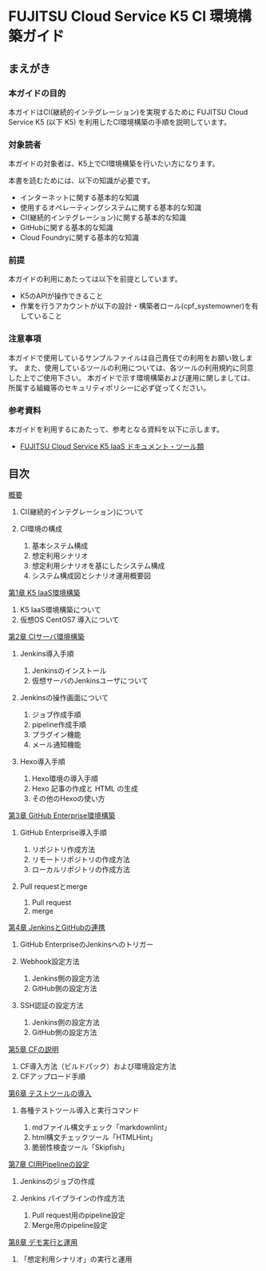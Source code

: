 # FUJITSU Cloud Service K5 CI 環境構築ガイド

## まえがき

### 本ガイドの目的

本ガイドはCI(継続的インテグレーション)を実現するために FUJITSU Cloud Service K5 (以下 K5) を利用したCI環境構築の手順を説明しています。

### 対象読者

本ガイドの対象者は、K5上でCI環境構築を行いたい方になります。

本書を読むためには、以下の知識が必要です。

- インターネットに関する基本的な知識
- 使用するオペレーティングシステムに関する基本的な知識
- CI(継続的インテグレーション)に関する基本的な知識
- GitHubに関する基本的な知識
- Cloud Foundryに関する基本的な知識

### 前提

本ガイドの利用にあたっては以下を前提としています。

- K5のAPIが操作できること
- 作業を行うアカウントが以下の設計・構築者ロール(cpf\_systemowner)を有していること

### 注意事項

本ガイドで使用しているサンプルファイルは自己責任での利用をお願い致します。
また、使用しているツールの利用については、各ツールの利用規約に同意した上でご使用下さい。
本ガイドで示す環境構築および運用に関しましては、所属する組織等のセキュリティポリシーに必ず従ってください。

### 参考資料

本ガイドを利用するにあたって、参考となる資料を以下に示します。

- [FUJITSU Cloud Service K5 IaaS ドキュメント・ツール類](https://k5-doc.jp-east-1.paas.cloud.global.fujitsu.com/doc/jp/iaas/document/list/doclist_iaas.html)

## 目次

[概要](overview.md)

1. CI(継続的インテグレーション)について
1. CI環境の構成

   1. 基本システム構成
   1. 想定利用シナリオ
   1. 想定利用シナリオを基にしたシステム構成
   1. システム構成図とシナリオ運用概要図

[第1章 K5 IaaS環境構築](iaas.md)

1. K5 IaaS環境構築について
1. 仮想OS CentOS7 導入について

[第2章 CIサーバ環境構築](ci-server.md)

1. Jenkins導入手順

   1. Jenkinsのインストール
   1. 仮想サーバのJenkinsユーザについて

1. Jenkinsの操作画面について

   1. ジョブ作成手順
   1. pipeline作成手順
   1. プラグイン機能
   1. メール通知機能

1. Hexo導入手順

   1. Hexo環境の導入手順
   1. Hexo 記事の作成と HTML の生成
   1. その他のHexoの使い方

[第3章 GitHub Enterprise環境構築](github-enterprise.md)

1. GitHub Enterprise導入手順

   1. リポジトリ作成方法
   1. リモートリポジトリの作成方法
   1. ローカルリポジトリの作成方法

1. Pull requestとmerge

   1. Pull request
   1. merge

[第4章 JenkinsとGitHubの連携](configuration.md)

1. GitHub EnterpriseのJenkinsへのトリガー
1. Webhook設定方法

   1. Jenkins側の設定方法
   1. GitHub側の設定方法

1. SSH認証の設定方法

   1. Jenkins側の設定方法
   1. GitHub側の設定方法

[第5章 CFの説明](cf.md)

1. CF導入方法（ビルドパック）および環境設定方法
1. CFアップロード手順

[第6章 テストツールの導入](test-tools.md)

1. 各種テストツール導入と実行コマンド

   1. mdファイル構文チェック「markdownlint」
   1. html構文チェックツール「HTMLHint」
   1. 脆弱性検査ツール「Skipfish」

[第7章 CI用Pipelineの設定](pipeline.md)

1. Jenkinsのジョブの作成
1. Jenkins パイプラインの作成方法

   1. Pull request用のpipeline設定
   1. Merge用のpipeline設定

[第8章 デモ実行と運用](demo.md)

1. 「想定利用シナリオ」の実行と運用

